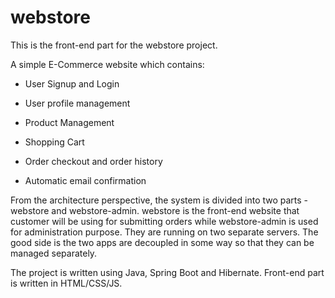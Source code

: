 # webstore

This is the front-end part for the webstore project.

A simple E-Commerce website which contains:

- User Signup and Login

- User profile management

- Product Management

- Shopping Cart 

- Order checkout and order history

- Automatic email confirmation

From the architecture perspective, the system is divided into two parts - webstore and webstore-admin. webstore is the front-end website that customer will be using for submitting orders while webstore-admin is used for administration purpose. They are running on two separate servers. The good side is the two apps are decoupled in some way so that they can be managed separately.

The project is written using Java, Spring Boot and Hibernate.
Front-end part is written in HTML/CSS/JS.
